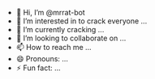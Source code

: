 - 👋 Hi, I’m @mrrat-bot
- 👀 I’m interested in to crack everyone ...
- 🌱 I’m currently cracking ...
- 💞️ I’m looking to collaborate on ...
- 📫 How to reach me ...
- 😄 Pronouns: ...
- ⚡ Fun fact: ...

<!---
mrrat-bot/mrrat-bot is a ✨ special ✨ repository because its `README.md` (this file) appears on your GitHub profile.
You can click the Preview link to take a look at your changes.
--->
